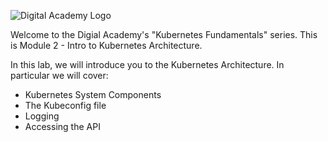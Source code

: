 ![Digital Academy Logo](/sylus/courses/kubernetes-fundamentals-1/module-1/assets/digital-academy-logo.png)

Welcome to the Digial Academy's "Kubernetes Fundamentals" series. This is Module 2 - Intro to Kubernetes Architecture.

In this lab, we will introduce you to the Kubernetes Architecture. In particular we will cover:

- Kubernetes System Components
- The Kubeconfig file
- Logging
- Accessing the API
